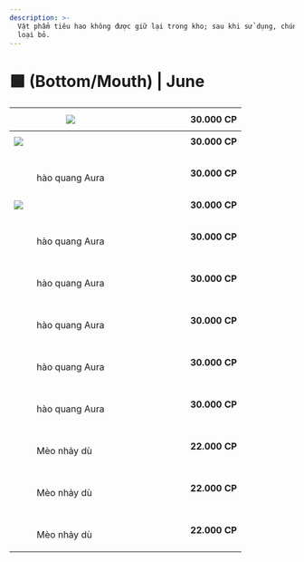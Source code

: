 ```yaml
---
description: >-
  Vật phẩm tiêu hao không được giữ lại trong kho; sau khi sử dụng, chúng sẽ bị
  loại bỏ.
---
```


# 🟩 (Bottom/Mouth) | June

| ![](<../../../../.gitbook/assets/image (600).png>)                                                                                       | <div><figure><img src="../../../../.gitbook/assets/https___files.gitbook.com_v0_b_gitbook-x-prod.appspot.com_o_spaces%2F5dw75qmKGvVS4vVNTE1B%2Fuploads%2FtqYFBe2FFYx5cOiToPfa%2F16.webp" alt=""><figcaption></figcaption></figure></div>     | **30.000 CP** |
| ---------------------------------------------------------------------------------------------------------------------------------------- | -------------------------------------------------------------------------------------------------------------------------------------------------------------------------------------------------------------------------------------------- | ------------- |
| ![](<../../../../.gitbook/assets/image (601).png>)                                                                                       | <div><figure><img src="../../../../.gitbook/assets/https___files.gitbook.com_v0_b_gitbook-x-prod.appspot.com_o_spaces%2F5dw75qmKGvVS4vVNTE1B%2Fuploads%2FTQqq04dPwjHLmGsECHY6%2F17 (4).webp" alt=""><figcaption></figcaption></figure></div> | **30.000 CP** |
| <div><figure><img src="../../../../.gitbook/assets/image (604).png" alt=""><figcaption><p>hào quang Aura</p></figcaption></figure></div> | <div><figure><img src="../../../../.gitbook/assets/https___files.gitbook.com_v0_b_gitbook-x-prod.appspot.com_o_spaces%2F5dw75qmKGvVS4vVNTE1B%2Fuploads%2FBMOrNCcIji8apNhiOQpT%2F18.webp" alt=""><figcaption></figcaption></figure></div>     | **30.000 CP** |
| ![](<../../../../.gitbook/assets/image (603).png>)                                                                                       | <div><figure><img src="../../../../.gitbook/assets/https___files.gitbook.com_v0_b_gitbook-x-prod.appspot.com_o_spaces%2F5dw75qmKGvVS4vVNTE1B%2Fuploads%2FkEpFF7dMnSxw91H3qDyN%2F19..webp" alt=""><figcaption></figcaption></figure></div>    | **30.000 CP** |
| <div><figure><img src="../../../../.gitbook/assets/image (605).png" alt=""><figcaption><p>hào quang Aura</p></figcaption></figure></div> | <div><figure><img src="../../../../.gitbook/assets/https___files.gitbook.com_v0_b_gitbook-x-prod.appspot.com_o_spaces%2F5dw75qmKGvVS4vVNTE1B%2Fuploads%2FbL0huc2X1F7CFBTDWnlu%2F20.webp" alt=""><figcaption></figcaption></figure></div>     | **30.000 CP** |
| <div><figure><img src="../../../../.gitbook/assets/image (606).png" alt=""><figcaption><p>hào quang Aura</p></figcaption></figure></div> | <div><figure><img src="../../../../.gitbook/assets/https___files.gitbook.com_v0_b_gitbook-x-prod.appspot.com_o_spaces%2F5dw75qmKGvVS4vVNTE1B%2Fuploads%2FqD3FkuKdDMosPzasvAsw%2F21.webp" alt=""><figcaption></figcaption></figure></div>     | **30.000 CP** |
| <div><figure><img src="../../../../.gitbook/assets/image (607).png" alt=""><figcaption><p>hào quang Aura</p></figcaption></figure></div> | <div><figure><img src="../../../../.gitbook/assets/https___files.gitbook.com_v0_b_gitbook-x-prod.appspot.com_o_spaces%2F5dw75qmKGvVS4vVNTE1B%2Fuploads%2FabUEyKacjgAb4xbe3JmH%2F23.webp" alt=""><figcaption></figcaption></figure></div>     | **30.000 CP** |
| <div><figure><img src="../../../../.gitbook/assets/image (608).png" alt=""><figcaption><p>hào quang Aura</p></figcaption></figure></div> | <div><figure><img src="../../../../.gitbook/assets/https___files.gitbook.com_v0_b_gitbook-x-prod.appspot.com_o_spaces%2F5dw75qmKGvVS4vVNTE1B%2Fuploads%2FlQHV6mWarABQLGrknLCB%2F22.webp" alt=""><figcaption></figcaption></figure></div>     | **30.000 CP** |
| <div><figure><img src="../../../../.gitbook/assets/image (609).png" alt=""><figcaption><p>hào quang Aura</p></figcaption></figure></div> | <div><figure><img src="../../../../.gitbook/assets/https___files.gitbook.com_v0_b_gitbook-x-prod.appspot.com_o_spaces%2F5dw75qmKGvVS4vVNTE1B%2Fuploads%2Fs3bEaVsy6kDkeq7lyzAf%2F24.webp" alt=""><figcaption></figcaption></figure></div>     | **30.000 CP** |
| <div><figure><img src="../../../../.gitbook/assets/image (610).png" alt=""><figcaption><p>Mèo nhảy dù</p></figcaption></figure></div>    | <div><figure><img src="../../../../.gitbook/assets/https___files.gitbook.com_v0_b_gitbook-x-prod.appspot.com_o_spaces%2F5dw75qmKGvVS4vVNTE1B%2Fuploads%2FcL9EopiBdapprBKRLSrP%2F30.webp" alt=""><figcaption></figcaption></figure></div>     | **22.000 CP** |
| <div><figure><img src="../../../../.gitbook/assets/image (611).png" alt=""><figcaption><p>Mèo nhảy dù</p></figcaption></figure></div>    | <div><figure><img src="../../../../.gitbook/assets/https___files.gitbook.com_v0_b_gitbook-x-prod.appspot.com_o_spaces%2F5dw75qmKGvVS4vVNTE1B%2Fuploads%2FAyQzRTt4b1lJegomL2de%2F28.webp" alt=""><figcaption></figcaption></figure></div>     | **22.000 CP** |
| <div><figure><img src="../../../../.gitbook/assets/image (612).png" alt=""><figcaption><p>Mèo nhảy dù</p></figcaption></figure></div>    | <div><figure><img src="../../../../.gitbook/assets/https___files.gitbook.com_v0_b_gitbook-x-prod.appspot.com_o_spaces%2F5dw75qmKGvVS4vVNTE1B%2Fuploads%2FqD7B2Xj2zpx8sAIp0Ukx%2F29 (3).webp" alt=""><figcaption></figcaption></figure></div> | **22.000 CP** |
